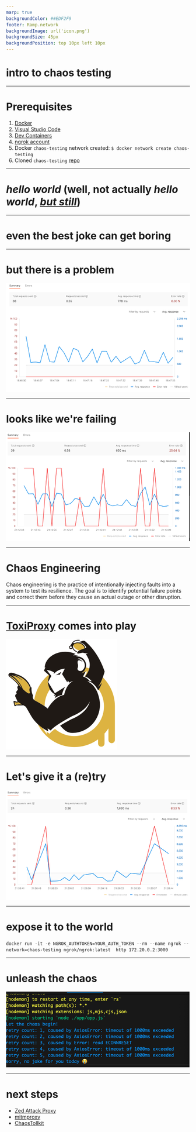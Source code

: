 ```yaml
---
marp: true
backgroundColor: ##EDF2F9
footer: Ramp.network
backgroundImage: url('icon.png')
backgroundSize: 45px
backgroundPosition: top 10px left 10px
---
```

# intro to chaos testing
---

# Prerequisites

1. [Docker](https://docs.docker.com/get-docker/) 
2. [Visual Studio Code](https://code.visualstudio.com/download)
3. [Dev Containers](https://marketplace.visualstudio.com/items?itemName=ms-vscode-remote.remote-containers)
4. [ngrok account](https://dashboard.ngrok.com/)
5. Docker `chaos-testing` network created: `$ docker network create chaos-testing`
6. Cloned `chaos-testing` [repo](git@github.com:RampNetwork/chaos-testing.git)
---
# *hello world* (well, not actually *hello world*, *[but still](https://youtu.be/YeMnPyusuBE?t=274)*)


<!-- 
The joke is from Monty Python's "Funniest Joke in the World". 
Luckily, nobody here speaks German, so we are safe 😆
-->
<!-- 
footer: 'branch: main'
-->
---
# even the best joke can get boring

<!-- 
We need to spice up our service, as we are loosing our customers at alarming rate.
-->
<!-- 
footer: 'branch: one_joke_is_not_enough'
-->
---
# but there is a problem
![](jokes_responses.png)
<!-- 
avreage response time is ~700mS. 
But average user gets bored after 750mS, so we're tight.
-->
---
# looks like we're failing
![](errors.png)
<!-- 
Itroducing (aartificial) timeout shows that we have an issue. Question is is it only one, and how can we reproduce it on production.
-->
---
# Chaos Engineering

Chaos engineering is the practice of intentionally injecting faults into a system to test its resilience. 
The goal is to identify potential failure points and correct them before they cause an actual outage or other disruption.

---
# [ToxiProxy](https://github.com/Shopify/toxiproxy) comes into play
![](toxiproxy.png)
<!-- 
Developed by Shopify, Toxiproxy is a framework for simulating network conditions. It's made specifically to work in testing, CI and development environments, supporting deterministic tampering with connections, but with support for randomized chaos and customization.
-->
<!-- 
footer: 'branch: toxiproxy_comes_into_play'
-->
---
# Let's give it a (re)try
![](re-try.png)

<!-- 
We are using axios-retry to fix the situation.
As timeout by default does not trigger retry, we need to make it explicit
  shouldResetTimeout: true,
  retryCondition: (_error) => true
We need to mind if we're not overflooding the system with re-tries, but that's entirely different problem
-->
<!-- 
footer: 'branch: give_it_a_re_try'
-->
---
# expose it to the world
`docker run -it -e NGROK_AUTHTOKEN=YOUR_AUTH_TOKEN --rm --name ngrok --network=chaos-testing ngrok/ngrok:latest  http 172.20.0.2:3000`

<!-- 
Here we are using ngrok to expose our application to the internet. The ip is an actual IP of a running container.
-->
<!--
footer: branch: expose_it_to_the_world
-->
---
# unleash the chaos
![](chaos_errors.png)
<!-- 
Let's play with other toxics, and see if we are resilient. Start with *connection reset by peer*
-->
<!--
footer: branch: unleash_the_chaos
-->
---
# next steps
* [Zed Attack Proxy](https://www.zaproxy.org/)
* [mitmproxy](https://mitmproxy.org/)
* [ChaosTollkit](https://chaostoolkit.org/)
